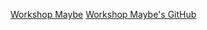 [Workshop Maybe](http://workshopmaybe.com)
[Workshop Maybe's GitHub](https://github.com/workshop-maybe)
